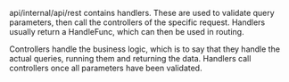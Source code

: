 api/internal/api/rest contains handlers. These are used to validate query parameters, then call the controllers of the specific request. Handlers usually return a HandleFunc, which can then be used in routing.

Controllers handle the business logic, which is to say that they handle the actual queries, running them and returning the data. Handlers call controllers once all parameters have been validated.
